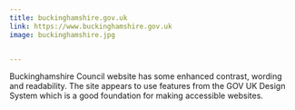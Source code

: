 ```yaml
---
title: buckinghamshire.gov.uk
link: https://www.buckinghamshire.gov.uk
image: buckinghamshire.jpg


---
```


Buckinghamshire Council website has some enhanced contrast, wording and readability. The site appears to use features from the GOV UK Design System which is a good foundation for making accessible websites.

